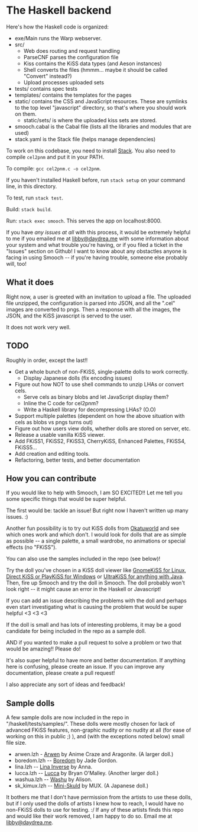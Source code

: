 # The Haskell backend

Here's how the Haskell code is organized:

  * exe/Main runs the Warp webserver.
  * src/
    * Web does routing and request handling 
    * ParseCNF parses the configuration file
    * Kiss contains the KiSS data types (and Aeson instances)
    * Shell converts the files (hmmm... maybe it should be
      called "Convert" instead?)
    * Upload processes uploaded sets
  * tests/ contains spec tests
  * templates/ contains the templates for the pages
  * static/ contains the CSS and JavaScript resources. These
    are symlinks to the top level "javascript" directory, so
    that's where you should work on them.
    * static/sets/ is where the uploaded kiss sets are stored.
  * smooch.cabal is the Cabal file (lists all the libraries and
    modules that are used)
  * stack.yaml is the Stack file (helps manage dependencies)

To work on this codebase, you need to install
[Stack](https://github.com/commercialhaskell/stack/wiki/Downloads). You
also need to compile `cel2pnm` and put it in your PATH.

To compile: `gcc cel2pnm.c -o cel2pnm`.

If you haven't installed Haskell before, run `stack setup` on your
command line, in this directory.

To test, run `stack test`.

Build: `stack build`.

Run: `stack exec smooch`. This serves the app on localhost:8000.

If you have *any issues at all* with this process, it would be extremely 
helpful to me if you emailed me at libby@daydrea.me with some information 
about your system and what trouble you're having, or if you filed a 
ticket in the "Issues" section on Github! I want to know about any 
obstactles anyone is facing in using Smooch -- if you're having trouble, 
someone else probably will, too!

## What it does

Right now, a user is greeted with an invitation to upload a file. The
uploaded file unzipped, the configuration is parsed into JSON, and all
the ".cel" images are converted to pngs. Then a response with all the
images, the JSON, and the KiSS javascript is served to the user.

It does not work very well.

## TODO

Roughly in order, except the last!!

  * Get a whole bunch of non-FKiSS, single-palette dolls to work correctly.
      * Display Japanese dolls (fix encoding issues)
  * Figure out how NOT to use shell commands to unzip LHAs or convert cels.
      * Serve cels as binary blobs and let JavaScript display them?
      * Inline the C code for cel2pnm?
      * Write a Haskell library for decompressing LHAs? (O.O)
  * Support multiple palettes (dependent on how the above situation
    with cels as blobs vs pngs turns out)
  * Figure out how users view dolls, whether dolls are stored on
    server, etc.
  * Release a usable vanilla KiSS viewer.
  * Add FKiSS1, FKiSS2, FKiSS3, CherryKiSS, Enhanced Palettes, FKiSS4,
    FKiSS5...
  * Add creation and editing tools.
  * Refactoring, better tests, and better documentation

## How you can contribute

If you would like to help with Smooch, I am SO EXCITED!! Let me tell you
some specific things that would be super helpful.

The first would be: tackle an issue! But right now I haven't written
up many issues. :)

Another fun possibility is to try out KiSS dolls from
[Okatuworld](http://www.otakuworld.com/kiss) and see which ones work
and which don't. I would look for dolls that are as simple as possible
-- a single palette, a small wardrobe, no animations or special
effects (no "FKiSS").

You can also use the samples included in the repo (see below)!

Try the doll you've chosen in a KiSS doll viewer like [GnomeKiSS for
Linux](http://devel.tlrmx.org/kiss/), [Direct KiSS or PlayKiSS for
Windows](http://otakuworld.com/index.html?/kiss/viewers.htm) or
[UltraKiSS for anything with
Java](http://www.wmiles.com/projects/ultrakiss). Then, fire up Smooch
and try the doll in Smooch. The doll probably won't look right -- it
might cause an error in the Haskell or Javascript!

If you can add an issue describing the problems with the doll and
perhaps even start investigating what is causing the problem that
would be super helpful <3 <3 <3

If the doll is small and has lots of interesting problems, it
may be a good candidate for being included in the repo as a
sample doll.

AND if you wanted to make a pull request to solve a problem or
two that would be amazing!! Please do!

It's also super helpful to have more and better documentation.
If anything here is confusing, please create an issue. If
you can improve any documentation, please create a pull request!

I also appreciate any sort of  ideas and feedback!

## Sample dolls

A few sample dolls are now included in the repo in
"/haskell/tests/samples/". These dolls were mostly chosen for lack of
advanced FKiSS features, non-graphic nudity or no nudity at all (for
ease of working on this in public ;) ), and (with the exceptions noted
below) small file size.

  * arwen.lzh - [Arwen](http://otakuworld.com/kiss/dolls/pages/a/arwen.htm) by
    Anime Craze and Aragonite. (A larger doll.)
  * boredom.lzh --
    [Boredom](http://otakuworld.com/kiss/dolls/pages/b/boredom.htm) by
    Jade Gordon.
  * lina.lzh -- [Lina
    Inverse](http://otakuworld.com/kiss/dolls/pages/l/lina.htm) by
    Anna.
  * lucca.lzh -- [Lucca](http://otakuworld.com/kiss/dolls/pages/l/lucca1r.htm)
    by Bryan O'Malley. (Another larger doll.)
  * washua.lzh -- [Washu](http://otakuworld.com/kiss/dolls/pages/w/washua.htm)
    by Alison.
  * sk_kimux.lzh -- [Mini-Skuld](http://otakuworld.com/kiss/dolls/pages/s/sk_kimux.htm)
    by MUX. (A Japanese doll.)

It bothers me that I don't have permission from the artists to use
these dolls, but if I only used the dolls of artists I knew how to
reach, I would have no non-FKiSS dolls to use for testing. :/ If any
of these artists finds this repo and would like their work removed, I
am happy to do so. Email me at libby@daydrea.me.
